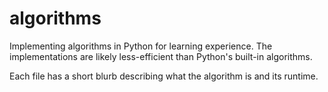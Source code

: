 # algorithms

Implementing algorithms in Python for learning experience. The implementations are likely less-efficient than Python's built-in algorithms.

Each file has a short blurb describing what the algorithm is and its runtime.

